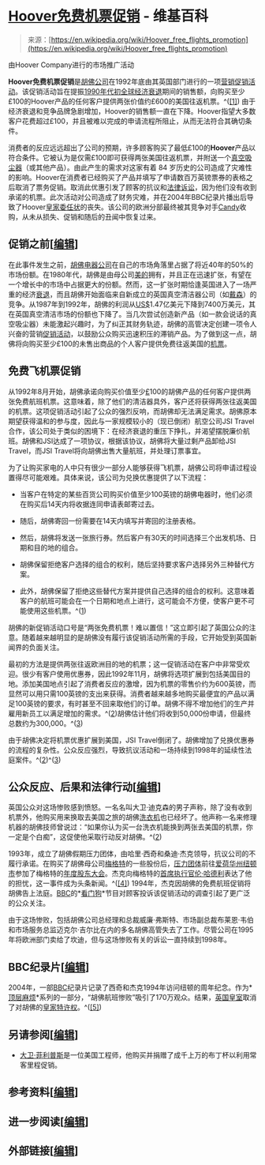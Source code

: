 <!--yml

类别：未分类

日期：2024-05-27 15:21:26

-->

# [Hoover免费机票促销](https://en.wikipedia.org/wiki/Hoover_free_flights_promotion) - 维基百科

> 来源：[https://en.wikipedia.org/wiki/Hoover_free_flights_promotion](https://en.wikipedia.org/wiki/Hoover_free_flights_promotion)

由Hoover Company进行的市场推广活动

**Hoover免费机票促销**是[胡佛公司](/wiki/The_Hoover_Company "Hoover Company")在1992年底由其英国部门进行的一项[营销](/wiki/Marketing "营销")[促销活动](/wiki/Promotion_(marketing) "促销（市场营销）")。该促销活动旨在提振[1990年代初全球经济衰退](/wiki/Early_1990s_recession "1990年代初全球经济衰退")期间的销售额，向购买至少£100的Hoover产品的任何客户提供两张价值约£600的美国往返机票。^([[1]](#cite_note-thehustle-1)) 由于经济衰退和竞争品牌急剧增加，Hoover的销售额一直在下降。Hoover指望大多数客户花费超过£100，并且被难以完成的申请流程所阻止，从而无法符合其确切条件。

消费者的反应远远超出了公司的预期，许多顾客购买了最低£100的**Hoover**产品以符合条件。它被认为是仅需£100即可获得两张美国往返机票，并附送一个[真空吸尘器](/wiki/Vacuum_cleaner "真空吸尘器")（或其他产品）。由此产生的需求对这家有着 84 岁历史的公司造成了灾难性的影响。Hoover在消费者已经购买了产品并填写了申请数百万英镑票券的表格之后取消了票务促销。取消此优惠引发了顾客的抗议和[法律诉讼](/wiki/Lawsuit "法律诉讼")，因为他们没有收到承诺的机票。此次活动对公司造成了财务灾难，并在2004年BBC纪录片播出后导致了Hoover[皇家委任状](/wiki/Royal_Warrant_of_Appointment_(United_Kingdom) "皇家委任状（英国）")的丧失。该公司的欧洲分部最终被其竞争对手[Candy](/wiki/Candy_(company) "Candy（公司）")收购，从未从损失、促销和随后的丑闻中恢复过来。

## 促销之前[[编辑](/w/index.php?title=Hoover_free_flights_promotion&action=edit&section=1 "编辑：促销之前")]

在此事件发生之前，[胡佛电器公司](/wiki/The_Hoover_Company "The Hoover Company")在自己的市场角落里占据了将近40年的50%的市场份额。在1980年代，胡佛是由母公司[美的](/wiki/Maytag "Maytag")拥有，并且正在迅速扩张，有望在一个增长中的市场中占据更大的份额。然而，这一扩张时期恰逢英国进入了一场严重的经济[衰退](/wiki/Recession "Recession")，而且胡佛开始面临来自新成立的英国真空清洁器公司（如[戴森](/wiki/Dyson_(company) "戴森（公司）")）的竞争。从1987年到1992年，胡佛的利润从[US$](/wiki/US%24 "美元")1.47亿美元下降到7400万美元，其在英国真空清洁市场的份额也下降了。当几次尝试创造新产品（如一款会说话的真空吸尘器）未能激起兴趣时，为了纠正其财务轨迹，胡佛的高管决定创建一项令人兴奋的营销[促销活动](/wiki/Promotion_(marketing) "促销（营销）")，以鼓励公众购买迅速积压的滞销产品。为了做到这一点，胡佛将向购买至少£100的未售出商品的个人客户提供免费往返美国的[机票](/wiki/Airline_ticket "机票")。

## 免费飞机票促销

从1992年8月开始，胡佛承诺向购买价值至少[£](/wiki/Pound_sterling "英镑")100的胡佛产品的任何客户提供两张免费航班机票。这意味着，除了他们的清洁器具外，客户还将获得两张往返美国的机票。这项促销活动引起了公众的强烈反响，而胡佛却无法满足需求。胡佛原本期望获得温和的参与度，因此与一家规模较小的（现已倒闭）航空公司JSI Travel合作，该公司处于类似的困境下：在经济衰退的重压下挣扎，并渴望摆脱廉价航班。胡佛和JSI达成了一项协议，根据该协议，胡佛将大量过剩产品卸给JSI Travel，而JSI Travel将向胡佛出售大量航班，并处理订票事宜。

为了让购买家电的人中只有很少一部分人能够获得飞机票，胡佛公司将申请过程设置得尽可能艰难。具体来说，该公司为兑换优惠提供了以下流程：

+   当客户在特定的某些百货公司购买价值至少100英镑的胡佛电器时，他们必须在购买后14天内将收据连同申请表邮寄过去。

+   随后，胡佛寄回一份需要在14天内填写并寄回的注册表格。

+   然后，胡佛将发送一张旅行券。然后客户有30天的时间选择三个出发机场、日期和目的地的组合。

+   胡佛保留拒绝客户选择的组合的权利，随后坚持要求客户选择另外三种替代方案。

+   此外，胡佛保留了拒绝这些替代方案并提供自己选择的组合的权利。这意味着客户的航班可能会在一个日期和地点上进行，这可能会不方便，使客户更不可能使用这些机票。^([1](#cite_note-thehustle-1))

胡佛的新促销活动口号是“两张免费机票！难以置信！”这立即引起了英国公众的注意。随着越来越明显的是胡佛没有履行该促销活动所需的手段，它开始受到英国新闻界的负面关注。

最初的方法是提供两张往返欧洲目的地的机票；这一促销活动在客户中非常受欢迎。很少有客户使用优惠券，因此1992年11月，胡佛将选项扩展到包括美国目的地。添加美国地点引起了消费者反应的激增，因为机票的零售价约为600英镑，而显然可以用只需100英镑的支出来获得。消费者越来越多地购买最便宜的产品以满足100英镑的要求，有时甚至不回来取他们的订单。胡佛不得不增加他们的生产并雇用新员工以满足增加的需求。^([2](#cite_note-chan-2))胡佛估计他们将收到50,000份申请，但最终总数约为300,000。^([3](#cite_note-bm-3))

由于胡佛决定将机票优惠扩展到美国，JSI Travel倒闭了。胡佛增加了兑换优惠券的流程的复杂性。公众反应强烈，导致抗议活动和一场持续到1998年的延续性法庭案件。^([2](#cite_note-chan-2))^([3](#cite_note-bm-3))

## 公众反应、后果和法律行动[[编辑](/w/index.php?title=Hoover_free_flights_promotion&action=edit&section=3 "编辑章节：公众反应、后果和法律行动")]

英国公众对这场惨败感到愤怒。一名名叫大卫·迪克森的男子声称，除了没有收到机票外，他购买用来换取去美国之旅的胡佛[洗衣机](/wiki/Washing_machine "洗衣机")也已经坏了。他声称一名来修理机器的胡佛技师曾说过：“如果你认为买一台洗衣机能换到两张去美国的机票，你一定是个白痴”，这促使他采取行动反对胡佛。^([2](#cite_note-chan-2))

1993年，成立了胡佛假期压力团体，由哈里·西奇和桑迪·杰克领导，抗议公司的不履行承诺。在购买了胡佛母公司[梅格特](/wiki/Maytag "梅格特")的一些股份后，[压力团体](/wiki/Advocacy_group "倡导团体")前往[爱荷华州纽顿市](/wiki/Newton,_Iowa "爱荷华州纽顿市")参加了梅格特的[年度股东大会](/wiki/Annual_general_meeting "年度股东大会")。杰克向梅格特的[首席执行官](/wiki/CEO "首席执行官")[伦·哈德利](/wiki/Len_Hadley "伦·哈德利")表达了他的担忧，这一事件成为头条新闻。^([[4]](#cite_note-4)) 1994年，杰克因胡佛的免费航班促销将胡佛告上法庭。[BBC](/wiki/BBC "BBC")的*[看门狗](/wiki/Watchdog_(TV_programme) "看门狗")*节目对顾客投诉该促销活动的调查引起了更广泛的公众关注。

由于这场惨败，包括胡佛公司总经理和总裁威廉·弗斯特、市场副总裁布莱恩·韦伯和市场服务总监迈克尔·吉尔比在内的多名胡佛高管失去了工作。尽管公司在1995年将欧洲部门卖给了坎迪，但与这场惨败有关的诉讼一直持续到1998年。

## BBC纪录片[[编辑](/w/index.php?title=Hoover_free_flights_promotion&action=edit&section=4 "编辑节：BBC纪录片")]

2004年，一部[BBC](/wiki/BBC "BBC")纪录片记录了西奇和杰克1994年访问纽顿的周年纪念。作为*[顶层麻烦](/wiki/Trouble_at_the_Top "顶层麻烦")*系列的一部分，“胡佛航班惨败”吸引了170万观众。结果，[英国皇室](/wiki/British_royal_family "英国皇室")取消了对胡佛的[皇家特许权](/wiki/Royal_Warrant_of_Appointment_(United_Kingdom) "英国皇家特许权")。^([[5]](#cite_note-5))

## 另请参阅[[编辑](/w/index.php?title=Hoover_free_flights_promotion&action=edit&section=5 "编辑节：另请参阅")]

+   [大卫·菲利普斯](/wiki/David_Phillips_(entrepreneur) "大卫·菲利普斯（企业家）")是一位美国工程师，他购买并捐赠了成千上万的布丁杯以利用常客里程促销。

## 参考资料[[编辑](/w/index.php?title=Hoover_free_flights_promotion&action=edit&section=6 "编辑节：参考资料")]

## 进一步阅读[[编辑](/w/index.php?title=Hoover_free_flights_promotion&action=edit&section=7 "编辑节：进一步阅读")]

## 外部链接[[编辑](/w/index.php?title=Hoover_free_flights_promotion&action=edit&section=8 "编辑节：外部链接")]
